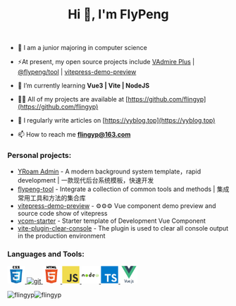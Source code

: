 <h1 align="center">Hi 👋, I'm FlyPeng</h1>

<br />

- 🔭 I am a junior majoring in computer science

- ⚡At present, my open source projects include [VAdmire Plus](https://github.com/flingyp/vue-admire-plus) | [@flypeng/tool](https://github.com/flingyp/flypeng-tool) | [vitepress-demo-preview](https://github.com/flingyp/vitepress-demo-preview)

- 🌱 I’m currently learning **Vue3 | Vite | NodeJS**

- 👨‍💻 All of my projects are available at [https://github.com/flingyp](https://github.com/flingyp)

- 📝 I regularly write articles on [https://yyblog.top](https://yyblog.top)

- 📫 How to reach me **flingyp@163.com**

<p align="left">
</p>

<h3 align="left">Personal projects:</h3>

- [YRoam Admin](https://github.com/flingyp/yroam-admin) - A modern background system template，rapid development | 一款现代后台系统模板，快速开发
- [flypeng-tool](https://github.com/flingyp/flypeng-tool) - Integrate a collection of common tools and methods | 集成常用工具和方法的集合库
- [vitepress-demo-preview](https://github.com/flingyp/vitepress-demo-preview) - ⚙️⚙️⚙️ Vue component demo preview and source code show of vitepress
- [vcom-starter](https://github.com/flingyp/vcom-starter) - Starter template of Development Vue Component
- [vite-plugin-clear-console](https://github.com/flingyp/vite-plugin-clear-console) - The plugin is used to clear all console output in the production environment


<h3 align="left">Languages and Tools:</h3>
<p align="left"> <a href="https://www.w3schools.com/css/" target="_blank" rel="noreferrer"><img src="https://raw.githubusercontent.com/devicons/devicon/master/icons/css3/css3-original-wordmark.svg" alt="css3" width="40" height="40"/> </a> <a href="https://git-scm.com/" target="_blank" rel="noreferrer"><img src="https://www.vectorlogo.zone/logos/git-scm/git-scm-icon.svg" alt="git" width="40" height="40"/> </a> <a href="https://www.w3.org/html/" target="_blank" rel="noreferrer"> <img src="https://raw.githubusercontent.com/devicons/devicon/master/icons/html5/html5-original-wordmark.svg" alt="html5" width="40" height="40"/> </a> <a href="https://developer.mozilla.org/en-US/docs/Web/JavaScript" target="_blank" rel="noreferrer"> <img src="https://raw.githubusercontent.com/devicons/devicon/master/icons/javascript/javascript-original.svg" alt="javascript" width="40" height="40"/> </a> <a href="https://nodejs.org" target="_blank" rel="noreferrer"> <img src="https://raw.githubusercontent.com/devicons/devicon/master/icons/nodejs/nodejs-original-wordmark.svg" alt="nodejs" width="40" height="40"/> </a> <a href="https://www.typescriptlang.org/" target="_blank" rel="noreferrer"> <img src="https://raw.githubusercontent.com/devicons/devicon/master/icons/typescript/typescript-original.svg" alt="typescript" width="40" height="40"/> </a> <a href="https://vuejs.org/" target="_blank" rel="noreferrer"> <img src="https://raw.githubusercontent.com/devicons/devicon/master/icons/vuejs/vuejs-original-wordmark.svg" alt="vuejs" width="40" height="40"/> </a> </p>

<div><img  align="left" src="https://github-readme-stats.vercel.app/api/top-langs?username=flingyp&show_icons=true&locale=en&layout=compact" alt="flingyp" /></div>

<div>&nbsp;<img width="410" align="left" src="https://github-readme-stats.vercel.app/api?username=flingyp&show_icons=true&locale=en" alt="flingyp" /></div>




